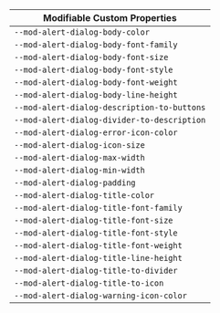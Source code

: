 | Modifiable Custom Properties |
| --- |
| `--mod-alert-dialog-body-color` |
| `--mod-alert-dialog-body-font-family` |
| `--mod-alert-dialog-body-font-size` |
| `--mod-alert-dialog-body-font-style` |
| `--mod-alert-dialog-body-font-weight` |
| `--mod-alert-dialog-body-line-height` |
| `--mod-alert-dialog-description-to-buttons` |
| `--mod-alert-dialog-divider-to-description` |
| `--mod-alert-dialog-error-icon-color` |
| `--mod-alert-dialog-icon-size` |
| `--mod-alert-dialog-max-width` |
| `--mod-alert-dialog-min-width` |
| `--mod-alert-dialog-padding` |
| `--mod-alert-dialog-title-color` |
| `--mod-alert-dialog-title-font-family` |
| `--mod-alert-dialog-title-font-size` |
| `--mod-alert-dialog-title-font-style` |
| `--mod-alert-dialog-title-font-weight` |
| `--mod-alert-dialog-title-line-height` |
| `--mod-alert-dialog-title-to-divider` |
| `--mod-alert-dialog-title-to-icon` |
| `--mod-alert-dialog-warning-icon-color` |